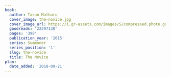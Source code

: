 ```yaml
---
book:
  author: Taran Matharu
  cover_image: the-novice.jpg
  cover_image_url: https://i.gr-assets.com/images/S/compressed.photo.goodreads.com/books/1410888223l/22297138._SX98_.jpg
  goodreads: '22297138'
  pages: '398'
  publication_year: '2015'
  series: Summoner
  series_position: '1'
  slug: the-novice
  title: The Novice
plan:
  date_added: '2018-09-21'
---
```

